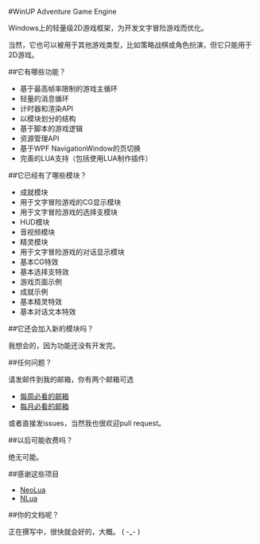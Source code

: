 #WinUP Adventure Game Engine

Windows上的轻量级2D游戏框架，为开发文字冒险游戏而优化。

当然，它也可以被用于其他游戏类型，比如策略战棋或角色扮演，但它只能用于2D游戏。

##它有哪些功能？

* 基于最高帧率限制的游戏主循环
* 轻量的消息循环
* 计时器和渲染API
* 以模块划分的结构
* 基于脚本的游戏逻辑
* 资源管理API
* 基于WPF NavigationWindow的页切换
* 完善的LUA支持（包括使用LUA制作插件）

##它已经有了哪些模块？

* 成就模块
* 用于文字冒险游戏的CG显示模块
* 用于文字冒险游戏的选择支模块
* HUD模块
* 音视频模块
* 精灵模块
* 用于文字冒险游戏的对话显示模块
* 基本CG特效
* 基本选择支特效
* 游戏页面示例
* 成就示例
* 基本精灵特效
* 基本对话文本特效

##它还会加入新的模块吗？

我想会的，因为功能还没有开发完。

##任何问题？

请发邮件到我的邮箱，你有两个邮箱可选

* [每周必看的邮箱](mailto:winupsoftware@qq.com)
* [每月必看的邮箱](mailto:sunny9363@sohu.com)

或者直接发issues，当然我也很欢迎pull request。

##以后可能收费吗？

绝无可能。

##感谢这些项目

* [NeoLua](https://github.com/neolithos/neolua)
* [NLua](https://github.com/NLua/NLua)

##你的文档呢？

正在撰写中，很快就会好的，大概。 ( -_- )